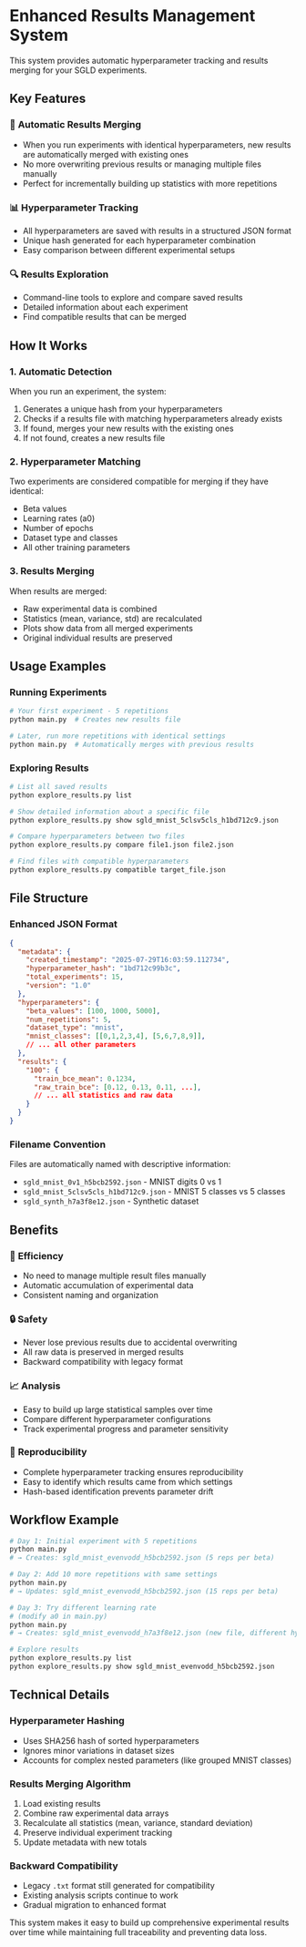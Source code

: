 # Enhanced Results Management System

This system provides automatic hyperparameter tracking and results merging for your SGLD experiments.

## Key Features

### 🔄 **Automatic Results Merging**
- When you run experiments with identical hyperparameters, new results are automatically merged with existing ones
- No more overwriting previous results or managing multiple files manually
- Perfect for incrementally building up statistics with more repetitions

### 📊 **Hyperparameter Tracking** 
- All hyperparameters are saved with results in a structured JSON format
- Unique hash generated for each hyperparameter combination
- Easy comparison between different experimental setups

### 🔍 **Results Exploration**
- Command-line tools to explore and compare saved results
- Detailed information about each experiment
- Find compatible results that can be merged

## How It Works

### 1. **Automatic Detection**
When you run an experiment, the system:
1. Generates a unique hash from your hyperparameters
2. Checks if a results file with matching hyperparameters already exists
3. If found, merges your new results with the existing ones
4. If not found, creates a new results file

### 2. **Hyperparameter Matching**
Two experiments are considered compatible for merging if they have identical:
- Beta values
- Learning rates (a0)
- Number of epochs
- Dataset type and classes
- All other training parameters

### 3. **Results Merging**
When results are merged:
- Raw experimental data is combined
- Statistics (mean, variance, std) are recalculated
- Plots show data from all merged experiments
- Original individual results are preserved

## Usage Examples

### Running Experiments
```python
# Your first experiment - 5 repetitions
python main.py  # Creates new results file

# Later, run more repetitions with identical settings
python main.py  # Automatically merges with previous results
```

### Exploring Results
```bash
# List all saved results
python explore_results.py list

# Show detailed information about a specific file
python explore_results.py show sgld_mnist_5clsv5cls_h1bd712c9.json

# Compare hyperparameters between two files
python explore_results.py compare file1.json file2.json

# Find files with compatible hyperparameters
python explore_results.py compatible target_file.json
```

## File Structure

### Enhanced JSON Format
```json
{
  "metadata": {
    "created_timestamp": "2025-07-29T16:03:59.112734",
    "hyperparameter_hash": "1bd712c99b3c",
    "total_experiments": 15,
    "version": "1.0"
  },
  "hyperparameters": {
    "beta_values": [100, 1000, 5000],
    "num_repetitions": 5,
    "dataset_type": "mnist",
    "mnist_classes": [[0,1,2,3,4], [5,6,7,8,9]],
    // ... all other parameters
  },
  "results": {
    "100": {
      "train_bce_mean": 0.1234,
      "raw_train_bce": [0.12, 0.13, 0.11, ...],
      // ... all statistics and raw data
    }
  }
}
```

### Filename Convention
Files are automatically named with descriptive information:
- `sgld_mnist_0v1_h5bcb2592.json` - MNIST digits 0 vs 1
- `sgld_mnist_5clsv5cls_h1bd712c9.json` - MNIST 5 classes vs 5 classes
- `sgld_synth_h7a3f8e12.json` - Synthetic dataset

## Benefits

### 🚀 **Efficiency**
- No need to manage multiple result files manually
- Automatic accumulation of experimental data
- Consistent naming and organization

### 🔒 **Safety** 
- Never lose previous results due to accidental overwriting
- All raw data is preserved in merged results
- Backward compatibility with legacy format

### 📈 **Analysis**
- Easy to build up large statistical samples over time
- Compare different hyperparameter configurations
- Track experimental progress and parameter sensitivity

### 🎯 **Reproducibility**
- Complete hyperparameter tracking ensures reproducibility
- Easy to identify which results came from which settings
- Hash-based identification prevents parameter drift

## Workflow Example

```bash
# Day 1: Initial experiment with 5 repetitions
python main.py
# → Creates: sgld_mnist_evenvodd_h5bcb2592.json (5 reps per beta)

# Day 2: Add 10 more repetitions with same settings  
python main.py
# → Updates: sgld_mnist_evenvodd_h5bcb2592.json (15 reps per beta)

# Day 3: Try different learning rate
# (modify a0 in main.py)
python main.py  
# → Creates: sgld_mnist_evenvodd_h7a3f8e12.json (new file, different hyperparams)

# Explore results
python explore_results.py list
python explore_results.py show sgld_mnist_evenvodd_h5bcb2592.json
```

## Technical Details

### Hyperparameter Hashing
- Uses SHA256 hash of sorted hyperparameters
- Ignores minor variations in dataset sizes
- Accounts for complex nested parameters (like grouped MNIST classes)

### Results Merging Algorithm
1. Load existing results
2. Combine raw experimental data arrays
3. Recalculate all statistics (mean, variance, standard deviation)
4. Preserve individual experiment tracking
5. Update metadata with new totals

### Backward Compatibility
- Legacy `.txt` format still generated for compatibility
- Existing analysis scripts continue to work
- Gradual migration to enhanced format

This system makes it easy to build up comprehensive experimental results over time while maintaining full traceability and preventing data loss.
